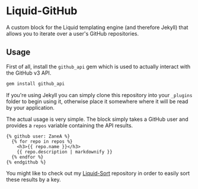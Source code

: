 Liquid-GitHub
===

A custom block for the Liquid templating engine (and therefore Jekyll) that allows you to iterate over a user's GitHub repositories.

Usage
---

First of all, install the `github_api` gem which is used to actually interact with the GitHub v3 API.

```bash
gem install github_api
```

If you're using Jekyll you can simply clone this repository into your `_plugins` folder to begin using it, otherwise place it somewhere where it will be read by your application.

The actual usage is very simple. The block simply takes a GitHub user and provides a `repos` variable containing the API results.

```html+jinja
{% github user: ZaneA %}
  {% for repo in repos %}
    <h3>{{ repo.name }}</h3>
    {{ repo.description | markdownify }}
  {% endfor %}
{% endgithub %}
```

You might like to check out my [Liquid-Sort](/ZaneA/Liquid-Sort) repository in order to easily sort these results by a key.
